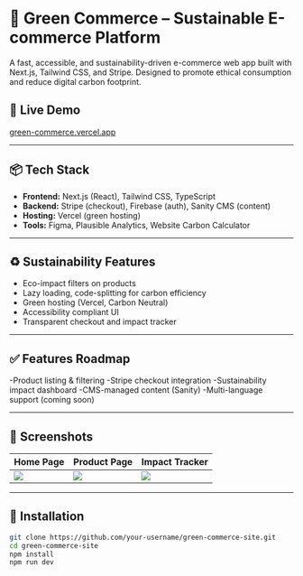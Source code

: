 # 🌿 Green Commerce – Sustainable E-commerce Platform

A fast, accessible, and sustainability-driven e-commerce web app built with Next.js, Tailwind CSS, and Stripe. Designed to promote ethical consumption and reduce digital carbon footprint.

## 🔗 Live Demo
[green-commerce.vercel.app](https://green-commerce.vercel.app)

---

## 📦 Tech Stack

- **Frontend:** Next.js (React), Tailwind CSS, TypeScript
- **Backend:** Stripe (checkout), Firebase (auth), Sanity CMS (content)
- **Hosting:** Vercel (green hosting)
- **Tools:** Figma, Plausible Analytics, Website Carbon Calculator

---

## ♻️ Sustainability Features

- Eco-impact filters on products
- Lazy loading, code-splitting for carbon efficiency
- Green hosting (Vercel, Carbon Neutral)
- Accessibility compliant UI
- Transparent checkout and impact tracker
  
---

## ✅ Features Roadmap
 -Product listing & filtering
 -Stripe checkout integration
 -Sustainability impact dashboard
 -CMS-managed content (Sanity)
 -Multi-language support (coming soon)
 
---

## 📸 Screenshots

| Home Page | Product Page | Impact Tracker |
|-----------|--------------|----------------|
| ![](inprogress/home.png) | ![](inprogress/product.png) | ![](inprogress/impact.png) |

---

## 🔧 Installation

```bash
git clone https://github.com/your-username/green-commerce-site.git
cd green-commerce-site
npm install
npm run dev






